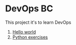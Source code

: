 # DevOps BC

This project it's to learn DevOps

1. [Hello world](hello-world.py)
2. [Python exercises](python)
